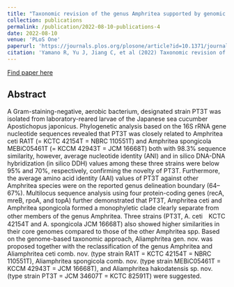 ```yaml
---
title: "Taxonomic revision of the genus Amphritea supported by genomic and in silico chemotaxonomic analyses, and the proposal of Aliamphritea gen. nov."
collection: publications
permalink: /publication/2022-08-10-publications-4
date: 2022-08-10
venue: 'PLoS One'
paperurl: 'https://journals.plos.org/plosone/article?id=10.1371/journal.pone.0271174'
citation: 'Yamano R, Yu J, Jiang C, et al (2022) Taxonomic revision of the genus Amphritea supported by genomic and in silico chemotaxonomic analyses, and the proposal of Aliamphritea gen. nov. PLoS One 17:e0271174. https://doi.org/10.1371/journal.pone.0271174'
---
```


<a href='https://journals.plos.org/plosone/article?id=10.1371/journal.pone.0271174'>Find paper here</a>

Abstract
-----
A Gram-staining-negative, aerobic bacterium, designated strain PT3T was isolated from laboratory-reared larvae of the Japanese sea cucumber Apostichopus japonicus. Phylogenetic analysis based on the 16S rRNA gene nucleotide sequences revealed that PT3T was closely related to Amphritea ceti RA1T (= KCTC 42154T = NBRC 110551T) and Amphritea spongicola MEBiC05461T (= KCCM 42943T = JCM 16668T) both with 98.3% sequence similarity, however, average nucleotide identity (ANI) and in silico DNA-DNA hybridization (in silico DDH) values among these three strains were below 95% and 70%, respectively, confirming the novelty of PT3T. Furthermore, the average amino acid identity (AAI) values of PT3T against other Amphritea species were on the reported genus delineation boundary (64–67%). Multilocus sequence analysis using four protein-coding genes (recA, mreB, rpoA, and topA) further demonstrated that PT3T, Amphritea ceti and Amphritea spongicola formed a monophyletic clade clearly separate from other members of the genus Amphritea. Three strains (PT3T, A. ceti　KCTC 42154T and A. spongicola JCM 16668T) also showed higher similarities in their core genomes compared to those of the other Amphritea spp. Based on the genome-based taxonomic approach, Aliamphritea gen. nov. was proposed together with the reclassification of the genus Amphritea and Aliamphritea ceti comb. nov. (type strain RA1T = KCTC 42154T = NBRC 110551T), Aliamphritea spongicola comb. nov. (type strain MEBiC05461T = KCCM 42943T = JCM 16668T), and Aliamphritea hakodatensis sp. nov. (type strain PT3T = JCM 34607T = KCTC 82591T) were suggested.
